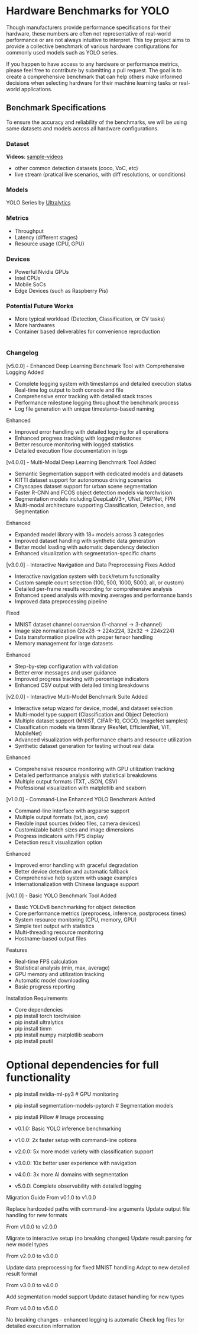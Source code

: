 # Hardware Benchmarks for YOLO

Though manufacturers provide performance specifications for their hardware, these numbers are often not representative of real-world performance or are not always intuitive to interpret. This toy project aims to provide a collective benchmark of various hardware configurations for commonly used models such as YOLO series.

If you happen to have access to any hardware or performance metrics, please feel free to contribute by submitting a pull request. The goal is to create a comprehensive benchmark that can help others make informed decisions when selecting hardware for their machine learning tasks or real-world applications.

## Benchmark Specifications

To ensure the accuracy and reliability of the benchmarks, we will be using same datasets and models across all hardware configurations. 

### Dataset

**Videos**: [sample-videos](https://github.com/intel-iot-devkit/sample-videos)
* other common detection datasets (coco, VoC, etc)
* live stream (pratical live scenarios, with diff resolutions, or conditions)

### Models

YOLO Series by [Ultralytics](https://github.com/ultralytics/ultralytics)

### Metrics

* Throughput
* Latency (different stages)
* Resource usage (CPU, GPU)

### Devices

* Powerful Nvidia GPUs
* Intel CPUs
* Mobile SoCs
* Edge Devices (such as Raspberry Pis)

### Potential Future Works

- More typical workload (Detection, Classification, or CV tasks)
- More hardwares
- Container based deliverables for convenience reproduction






# #####################################################################
### Changelog

[v5.0.0] - Enhanced Deep Learning Benchmark Tool with Comprehensive Logging
Added

* Complete logging system with timestamps and detailed execution status
Real-time log output to both console and file
* Comprehensive error tracking with detailed stack traces
* Performance milestone logging throughout the benchmark process
* Log file generation with unique timestamp-based naming

Enhanced

* Improved error handling with detailed logging for all operations
* Enhanced progress tracking with logged milestones
* Better resource monitoring with logged statistics
* Detailed execution flow documentation in logs


[v4.0.0] - Multi-Modal Deep Learning Benchmark Tool
Added

* Semantic Segmentation support with dedicated models and datasets
* KITTI dataset support for autonomous driving scenarios
* Cityscapes dataset support for urban scene segmentation
* Faster R-CNN and FCOS object detection models via torchvision
* Segmentation models including DeepLabV3+, UNet, PSPNet, FPN
* Multi-modal architecture supporting Classification, Detection, and Segmentation

Enhanced

* Expanded model library with 18+ models across 3 categories
* Improved dataset handling with synthetic data generation
* Better model loading with automatic dependency detection
* Enhanced visualization with segmentation-specific charts


[v3.0.0] - Interactive Navigation and Data Preprocessing Fixes
Added

* Interactive navigation system with back/return functionality
* Custom sample count selection (100, 500, 1000, 5000, all, or custom)
* Detailed per-frame results recording for comprehensive analysis
* Enhanced speed analysis with moving averages and performance bands
* Improved data preprocessing pipeline

Fixed

* MNIST dataset channel conversion (1-channel → 3-channel)
* Image size normalization (28x28 → 224x224, 32x32 → 224x224)
* Data transformation pipeline with proper tensor handling
* Memory management for large datasets

Enhanced

* Step-by-step configuration with validation
* Better error messages and user guidance
* Improved progress tracking with percentage indicators
* Enhanced CSV output with detailed timing breakdowns


[v2.0.0] - Interactive Multi-Model Benchmark Suite
Added

* Interactive setup wizard for device, model, and dataset selection
* Multi-model type support (Classification and Object Detection)
* Multiple dataset support (MNIST, CIFAR-10, COCO, ImageNet samples)
* Classification models via timm library (ResNet, EfficientNet, ViT, MobileNet)
* Advanced visualization with performance charts and resource utilization
* Synthetic dataset generation for testing without real data

Enhanced

* Comprehensive resource monitoring with GPU utilization tracking
* Detailed performance analysis with statistical breakdowns
* Multiple output formats (TXT, JSON, CSV)
* Professional visualization with matplotlib and seaborn


[v1.0.0] - Command-Line Enhanced YOLO Benchmark
Added

* Command-line interface with argparse support
* Multiple output formats (txt, json, csv)
* Flexible input sources (video files, camera devices)
* Customizable batch sizes and image dimensions
* Progress indicators with FPS display
* Detection result visualization option

Enhanced

* Improved error handling with graceful degradation
* Better device detection and automatic fallback
* Comprehensive help system with usage examples
* Internationalization with Chinese language support


[v0.1.0] - Basic YOLO Benchmark Tool
Added

* Basic YOLOv8 benchmarking for object detection
* Core performance metrics (preprocess, inference, postprocess times)
* System resource monitoring (CPU, memory, GPU)
* Simple text output with statistics
* Multi-threading resource monitoring
* Hostname-based output files

Features

* Real-time FPS calculation
* Statistical analysis (min, max, average)
* GPU memory and utilization tracking
* Automatic model downloading
* Basic progress reporting


Installation Requirements
* Core dependencies
* pip install torch torchvision
* pip install ultralytics
* pip install timm
* pip install numpy matplotlib seaborn
* pip install psutil

# Optional dependencies for full functionality
* pip install nvidia-ml-py3  # GPU monitoring
* pip install segmentation-models-pytorch  # Segmentation models
* pip install Pillow  # Image processing

* v0.1.0: Basic YOLO inference benchmarking
* v1.0.0: 2x faster setup with command-line options
* v2.0.0: 5x more model variety with classification support
* v3.0.0: 10x better user experience with navigation
* v4.0.0: 3x more AI domains with segmentation
* v5.0.0: Complete observability with detailed logging

Migration Guide
From v0.1.0 to v1.0.0

Replace hardcoded paths with command-line arguments
Update output file handling for new formats

From v1.0.0 to v2.0.0

Migrate to interactive setup (no breaking changes)
Update result parsing for new model types

From v2.0.0 to v3.0.0

Update data preprocessing for fixed MNIST handling
Adapt to new detailed result format

From v3.0.0 to v4.0.0

Add segmentation model support
Update dataset handling for new types

From v4.0.0 to v5.0.0

No breaking changes - enhanced logging is automatic
Check log files for detailed execution information
